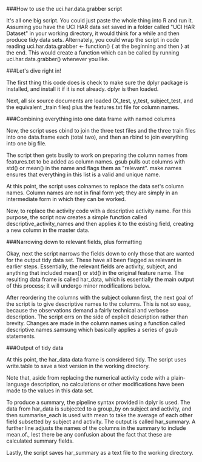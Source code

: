 ###How to use the uci.har.data.grabber script

It's all one big script. You could just paste the whole thing into R and run it. Assuming you have the UCI HAR data set saved in a folder called "UCI HAR Dataset" in your working directory, it would think for a while and then produce tidy data sets. Alternately, you could wrap the script in code reading uci.har.data.grabber <- function() { at the beginning and then } at the end. This would create a function which can be called by running uci.har.data.grabber() whenever you like.

###Let's dive right in!

The first thing this code does is check to make sure the dplyr package is installed, and install it if it is not already. dplyr is then loaded.

Next, all six source documents are loaded (X_test, y_test, subject_test, and the equivalent _train files) plus the features.txt file for column names.

###Combining everything into one data frame with named columns

Now, the script uses cbind to join the three test files and the three train files into one data.frame each (total two), and then an rbind to join everything into one big file.

The script then gets busily to work on preparing the column names from features.txt to be added as column names. gsub pulls out columns with std() or mean() in the name and flags them as "relevant". make.names ensures that everything in this list is a valid and unique name.

At this point, the script uses colnames to replace the data set's column names. Column names are not in final form yet; they are simply in an intermediate form in which they can be worked.

Now, to replace the activity code with a descriptive activity name. For this purpose, the script now creates a simple function called descriptive_activity_names and then applies it to the existing field, creating a new column in the master data.

###Narrowing down to relevant fields, plus formatting

Okay, next the script narrows the fields down to only those that are wanted for the output tidy data set. These have all been flagged as relevant in earlier steps. Essentially, the relevant fields are activity, subject, and anything that included mean() or std() in the original feature name. The resulting data frame is called har_data, which is essentially the main output of this process; it will undergo minor modifications below.

After reordering the columns with the subject column first, the next goal of the script is to give descriptive names to the columns. This is not so easy, because the observations demand a fairly technical and verbose description. The script errs on the side of explicit description rather than brevity. Changes are made in the column names using a function called descriptive.names.samsung which basically applies a series of gsub statements.

###Output of tidy data

At this point, the har_data data frame is considered tidy. The script uses write.table to save a text version in the working directory.

Note that, aside from replacing the numerical activity code with a plain-language description, no calculations or other modifications have been made to the values in this data set.

To produce a summary, the pipeline syntax provided in dplyr is used. The data from har_data is subjected to a group_by on subject and activity, and then summarise_each is used with mean to take the average of each other field subsetted by subject and activity. The output is called har_summary. A further line adjusts the names of the columns in the summary to include mean.of., lest there be any confusion about the fact that these are calculated summary fields.

Lastly, the script saves har_summary as a text file to the working directory.
